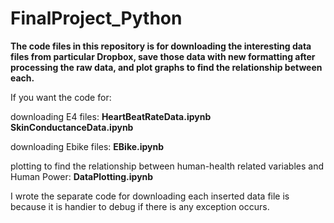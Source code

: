 # FinalProject_Python

**The code files in this repository is for downloading the interesting data files from particular Dropbox, save those data with new formatting after processing the raw data, and plot graphs to find the relationship between each.**

If you want the code for: 


downloading E4 files: **HeartBeatRateData.ipynb**                                                
                      **SkinConductanceData.ipynb**

downloading Ebike files: **EBike.ipynb**

plotting to find the relationship between human-health related variables and Human Power: **DataPlotting.ipynb**

I wrote the separate code for downloading each inserted data file is because it is handier to debug if there is any exception occurs.
